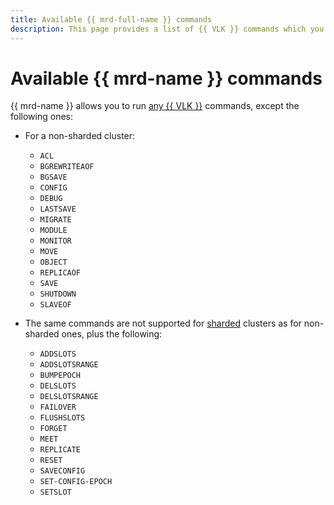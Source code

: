 ```yaml
---
title: Available {{ mrd-full-name }} commands
description: This page provides a list of {{ VLK }} commands which you cannot run in a {{ VLK }} cluster.
---
```


# Available {{ mrd-name }} commands

{{ mrd-name }} allows you to run [any {{ VLK }}](https://valkey.io/commands) commands, except the following ones:

* For a non-sharded cluster:

    - `ACL`
    - `BGREWRITEAOF`
    - `BGSAVE`
    - `CONFIG`
    - `DEBUG`
    - `LASTSAVE`
    - `MIGRATE`
    - `MODULE`
    - `MONITOR`
    - `MOVE`
    - `OBJECT`
    - `REPLICAOF`
    - `SAVE`
    - `SHUTDOWN`
    - `SLAVEOF`

* The same commands are not supported for [sharded](sharding.md) clusters as for non-sharded ones, plus the following:

    - `ADDSLOTS`
    - `ADDSLOTSRANGE`
    - `BUMPEPOCH`
    - `DELSLOTS`
    - `DELSLOTSRANGE`
    - `FAILOVER`
    - `FLUSHSLOTS`
    - `FORGET`
    - `MEET`
    - `REPLICATE`
    - `RESET`
    - `SAVECONFIG`
    - `SET-CONFIG-EPOCH`
    - `SETSLOT`
